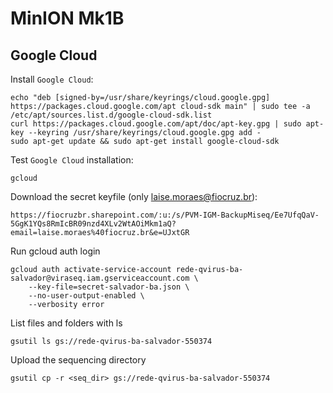 # MinION Mk1B

## Google Cloud

Install `Google Cloud`:

    echo "deb [signed-by=/usr/share/keyrings/cloud.google.gpg] https://packages.cloud.google.com/apt cloud-sdk main" | sudo tee -a /etc/apt/sources.list.d/google-cloud-sdk.list
    curl https://packages.cloud.google.com/apt/doc/apt-key.gpg | sudo apt-key --keyring /usr/share/keyrings/cloud.google.gpg add -
    sudo apt-get update && sudo apt-get install google-cloud-sdk

Test `Google Cloud` installation:

    gcloud

Download the secret keyfile (only laise.moraes@fiocruz.br):

    https://fiocruzbr.sharepoint.com/:u:/s/PVM-IGM-BackupMiseq/Ee7UfqQaV-5GgK1YQs8RmIcBR09nzd4XLv2WtAOiMkm1aQ?email=laise.moraes%40fiocruz.br&e=UJxtGR

Run gcloud auth login

    gcloud auth activate-service-account rede-qvirus-ba-salvador@viraseq.iam.gserviceaccount.com \
        --key-file=secret-salvador-ba.json \
        --no-user-output-enabled \
        --verbosity error

List files and folders with ls

    gsutil ls gs://rede-qvirus-ba-salvador-550374

Upload the sequencing directory

    gsutil cp -r <seq_dir> gs://rede-qvirus-ba-salvador-550374
